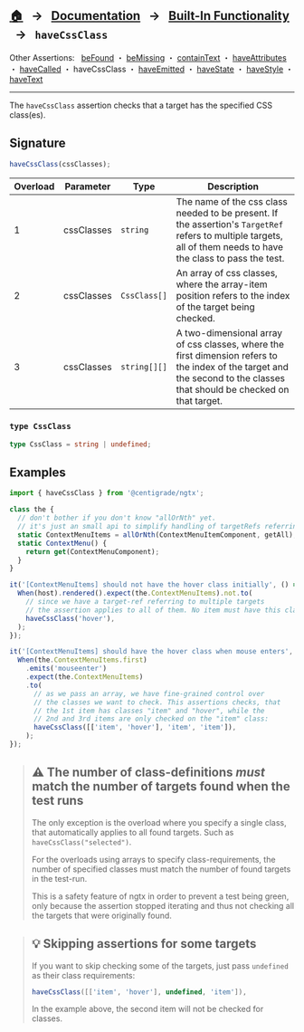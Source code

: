 ## [🏠][home] &nbsp; → &nbsp; **[Documentation][docs]** &nbsp; → &nbsp; [Built-In Functionality][index] &nbsp; → &nbsp; `haveCssClass`

[home]: ../README.md
[docs]: ../overview.md
[index]: ../built-in.md
[befound]: ./be-found.md
[bemissing]: ./be-missing.md
[containtext]: ./contain-text.md
[haveattributes]: ./have-attributes.md
[havecalled]: ./have-called.md
[havecssclass]: ./have-css-class.md
[haveemitted]: ./have-emitted.md
[havestate]: ./have-state.md
[havestyle]: ./have-style.md
[havetext]: ./have-text.md

Other Assertions: &nbsp; [beFound] ・ [beMissing] ・ [containText] ・ [haveAttributes] ・ [haveCalled] ・ haveCssClass ・ [haveEmitted] ・ [haveState] ・ [haveStyle] ・ [haveText]

---

The `haveCssClass` assertion checks that a target has the specified CSS class(es).

## Signature

```ts
haveCssClass(cssClasses);
```

| Overload | Parameter  | Type         | Description                                                                                                                                                              |
| -------- | ---------- | ------------ | ------------------------------------------------------------------------------------------------------------------------------------------------------------------------ |
| 1        | cssClasses | `string`     | The name of the css class needed to be present. If the assertion's `TargetRef` refers to multiple targets, all of them needs to have the class to pass the test.         |
| 2        | cssClasses | `CssClass[]` | An array of css classes, where the array-item position refers to the index of the target being checked.                                                                  |
| 3        | cssClasses | `string[][]` | A two-dimensional array of css classes, where the first dimension refers to the index of the target and the second to the classes that should be checked on that target. |

### `type CssClass`

```ts
type CssClass = string | undefined;
```

## Examples

```ts
import { haveCssClass } from '@centigrade/ngtx';

class the {
  // don't bother if you don't know "allOrNth" yet.
  // it's just an small api to simplify handling of targetRefs referring to multiple targets.
  static ContextMenuItems = allOrNth(ContextMenuItemComponent, getAll);
  static ContextMenu() {
    return get(ContextMenuComponent);
  }
}

it('[ContextMenuItems] should not have the hover class initially', () => {
  When(host).rendered().expect(the.ContextMenuItems).not.to(
    // since we have a target-ref referring to multiple targets
    // the assertion applies to all of them. No item must have this class:
    haveCssClass('hover'),
  );
});

it('[ContextMenuItems] should have the hover class when mouse enters', () => {
  When(the.ContextMenuItems.first)
    .emits('mouseenter')
    .expect(the.ContextMenuItems)
    .to(
      // as we pass an array, we have fine-grained control over
      // the classes we want to check. This assertions checks, that
      // the 1st item has classes "item" and "hover", while the
      // 2nd and 3rd items are only checked on the "item" class:
      haveCssClass([['item', 'hover'], 'item', 'item']),
    );
});
```

> ## ⚠️ The number of class-definitions _must_ match the number of targets found when the test runs
>
> The only exception is the overload where you specify a single class, that automatically applies to all found targets. Such as `haveCssClass("selected")`.
>
> For the overloads using arrays to specify class-requirements, the number of specified classes must match the number of found targets in the test-run.
>
> This is a safety feature of ngtx in order to prevent a test being green, only because the assertion stopped iterating
> and thus not checking all the targets that were originally found.

> ## 💡 Skipping assertions for some targets
>
> If you want to skip checking some of the targets, just pass `undefined` as their class requirements:
>
> ```ts
> haveCssClass([['item', 'hover'], undefined, 'item']),
> ```
>
> In the example above, the second item will not be checked for classes.
